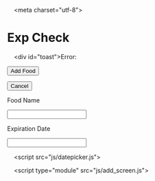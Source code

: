 <html>

<head>

    <meta charset="utf-8">

  <title>Exp Check</title>

  <link rel="stylesheet" href="css/global.css">

  <link rel="stylesheet" href="css/datepicker.css">

  <link rel="stylesheet" href="css/add_screen.css">

  <link rel="stylesheet" href="css/toast.css">

</head>

<body>

  <h1>Exp Check</h1>



  <!-- The actual snackbar -->

    <div id="toast">Error:</div>



  <button id="confirm button">Add Food</button>

  <button id="cancel add button">Cancel</button><br>

  <label for="name">Food Name</label><br>

  <input type="text" id="name"><br>

  

  <label for="date">Expiration Date</label>

  <input type="text" id="date"><br>



    <script src="js/datepicker.js"></script>

    <script type="module" src="js/add_screen.js"></script>

</body>

  

</html>
